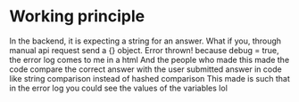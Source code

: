 # Working principle 
In the backend, it is expecting a string for an answer. What if you, through manual api request send a {} object. Error thrown! because debug = true, the error log comes to me in a html
And the people who made this made the code compare the correct answer with the user submitted answer in code like string comparison instead of hashed comparison
This made is such that in the error log you could see the values of the variables lol
